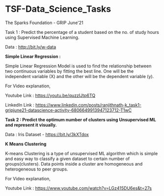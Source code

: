# TSF-Data_Science_Tasks

The Sparks Foundation - GRIP June'21

Task 1 : Predict the percentage of a student based on the no. of study hours using Supervised Machine Learning.

Data : http://bit.ly/w-data

**Simple Linear Regression :**

Simple Linear Regression Model is used to find the relationship between two continuous variables by fitting the best line. 
One will be the independent variable (X) and the other will be the dependent variable (y).

For Video explanation,

Youtube Link : https://youtu.be/quzzIJtp6TQ

LinkedIn Link : https://www.linkedin.com/posts/ranjithnath-k_task1-gripjune21-datascience-activity-6806649913947123712-T1wC

**Task 2 : Predict the optimum number of clusters using Unsupervised ML and represent it visually.**

Data : Iris Dataset - https://bit.ly/3kXTdox

**K Means Clustering**

K-means Clustering is a type of unsupervised ML algorithm which is simple and easy way to classify a given dataset to certain number of groups(clusters). Data points inside a cluster are homogeneous and heterogeneous to peer groups.

For Video explanation,

Youtube Link : https://www.youtube.com/watch?v=LGz415DU6es&t=27s
